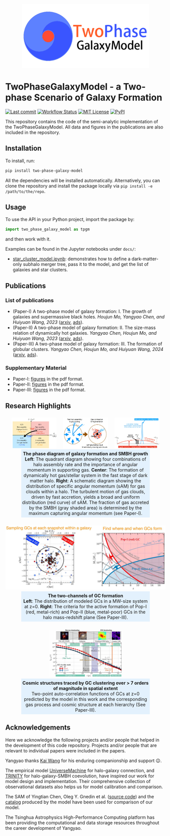<div align="center">
  <img width="400px" src="https://raw.githubusercontent.com/ChenYangyao/two-phase-galaxy-model/master/site-info/logo-small.png"/>
</div>

# TwoPhaseGalaxyModel - a Two-phase Scenario of Galaxy Formation

[![Last commit](https://img.shields.io/github/last-commit/ChenYangyao/two-phase-galaxy-model/master)](https://github.com/ChenYangyao/two-phase-galaxy-model/commits/master)
[![Workflow Status](https://img.shields.io/github/actions/workflow/status/ChenYangyao/two-phase-galaxy-model/run-test.yml)](https://github.com/ChenYangyao/two-phase-galaxy-model/actions/workflows/run-test.yml)
[![MIT License](https://img.shields.io/badge/License-MIT-blue)](https://github.com/ChenYangyao/two-phase-galaxy-model/blob/master/LICENSE)
[![PyPI](https://img.shields.io/pypi/v/two-phase-galaxy-model)](https://pypi.org/project/two-phase-galaxy-model/)


This repository contains the code of the semi-analytic implementation of the TwoPhaseGalaxyModel. All data and figures in the publications are also included in the repository.

## Installation

To install, run:
```bash
pip install two-phase-galaxy-model
```
All the dependencies will be installed automatically. Alternatively, you can clone the repository and install the package locally via `pip install -e /path/to/the/repo`.

## Usage 

To use the API in your Python project, import the package by:
```python
import two_phase_galaxy_model as tpgm
```
and then work with it.

Examples can be found in the Jupyter notebooks under `docs/`:
- [star_cluster_model.ipynb](docs/star_cluster_model.ipynb): demonstrates how to define a dark-matter-only subhalo merger tree, pass it to the model, and get the list of galaxies and star clusters.

## Publications

### List of publications

- (Paper-I) A two-phase model of galaxy formation: I. The growth of galaxies and supermassive black holes. *Houjun Mo, Yangyao Chen, and Huiyuan Wang, 2023* ([arxiv](https://arxiv.org/abs/2311.05030), [ads](https://ui.adsabs.harvard.edu/abs/arXiv:2311.05030)).
- (Paper-II) A two-phase model of galaxy formation: II. The size-mass relation of dynamically hot galaxies.
*Yangyao Chen, Houjun Mo, and Huiyuan Wang, 2023* ([arxiv](https://arxiv.org/abs/2311.11713), [ads](https://ui.adsabs.harvard.edu/abs/arXiv:2311.11713)).
- (Paper-III) A two-phase model of galaxy formation: III. The formation of globular clusters. *Yangyao Chen, Houjun Mo, and Huiyuan Wang, 2024* ([arxiv](http://arxiv.org/abs/2405.18735), [ads](https://ui.adsabs.harvard.edu/abs/arXiv:2405.18735)).

### Supplementary Material

- Paper-I: [figures](publications/Paper-I/figures) in the pdf format.
- Paper-II: [figures](publications/Paper-II/figures) in the pdf format.
- Paper-III: [figures](publications/Paper-III/figures) in the pdf format.

## Research Highlights

<div align="center" style="margin-top: 25px;">
    <div align="middle" style="display: flex; justify-content: center; gap: 4%" >
      <img width="28%px" src="https://raw.githubusercontent.com/ChenYangyao/two-phase-galaxy-model/master/site-info/highlights/phase-space-diagram.jpg"/>      
      <img width="28%px" src="https://raw.githubusercontent.com/ChenYangyao/two-phase-galaxy-model/master/site-info/highlights/dynamical-hot-stage.jpg"/>
      <img width="28%px" src="https://raw.githubusercontent.com/ChenYangyao/two-phase-galaxy-model/master/site-info/highlights/smbh-growth-am.jpg"/>
    </div>
    <div style="margin: 3px 10%; padding: 5px 0; background-color: rgba(0, 136, 255, 0.1);">
      <div> <strong>The phase diagram of galaxy formation and SMBH growth</strong> </div>
      <div>
        <strong>Left</strong>: The quadrant diagram showing four combinations of 
          halo assembly rate and the importance of angular momentum in supporting gas.
        <strong>Center</strong>: The formation of dynamically hot gas/stellar system in the fast stage of dark matter halo.
        <strong>Right</strong>: A schematic diagram showing the distribution of specific angular momentum (sAM)
        for gas clouds within a halo. The turbulent motion of gas clouds, 
        driven by fast accretion, yields a broad and uniform distribution 
        (red curve) of sAM. The fraction of gas accreted by the 
        SMBH (gray shaded area) is determined by the maximum capturing 
        angular momentum (see Paper-I).
      </div>
    </div>
</div>

<div align="center" style="margin-top: 25px;">
    <div>
      <img width="800px" src="https://raw.githubusercontent.com/ChenYangyao/two-phase-galaxy-model/master/site-info/highlights/gc-channels.jpg"/>
    </div>
    <div style="margin: 3px 10%; padding: 5px 0; background-color: rgba(0, 136, 255, 0.1);">
      <div> <strong>The two-channels of GC formation</strong> </div>
      <div>
        <strong>Left</strong>: The distribution of modeled GCs in a MW-size system at z=0.
        <strong>Right</strong>: The criteria for the active formation of Pop-I (red, metal-rich) and Pop-II (blue, metal-poor) GCs
        in the halo mass-redshift plane (See Paper-III).
      </div>
    </div>
</div>


<div align="center" style="margin-top: 25px;">
  <div>
    <img width="45%" src="https://raw.githubusercontent.com/ChenYangyao/two-phase-galaxy-model/master/site-info/highlights/tpcf.jpg"/>
  </div>
  <div style="margin: 3px 10%; padding: 5px 0; background-color: rgba(0, 136, 255, 0.1);">
    <div><strong>Cosmic structures traced by GC clustering over > 7 orders of magnitude in spatial extent</strong></div> 
    <div> Two-point auto-correlation functions of 
          GCs at z=0 predicted by the model in this work 
          and the corresponding gas process and cosmic structure at each hierarchy (See Paper-III). 
    </div>
  </div>
</div>


## Acknowledgements

Here we acknowledge the following projects and/or people that helped in the development of 
this code repository. Projects and/or people that are relevant to individual papers
were included in the papers.

Yangyao thanks [Kai Wang](https://www.kosmoswalker.com/) for his enduring 
companionship and support :wink:.

The empirical model 
[UniverseMachine](https://bitbucket.org/pbehroozi/universemachine/src/main/) for halo-galaxy connection,
and [TRINITY](https://github.com/HaowenZhang/TRINITY) for halo-galaxy-SMBH coevolution,
have inspired our work for model design and implementation. Their comprehensive
collection of observational datasets also helps us for model calibration and
comparison.

The SAM of Yingtian Chen, Oleg Y. Gnedin et al. ([source code](https://github.com/ybillchen/GC_formation_model)) 
and the [catalog](https://github.com/ognedin/gc_model_mw) produced by the model have been used for comparison of our model.

The Tsinghua Astrophysics High-Performance Computing platform has been
providing the computational and data storage resources throughout the 
career development of Yangyao.